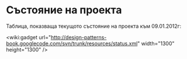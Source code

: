 # Състояние на проекта #

Таблица, показваща текущото състояние на проекта към 09.01.2012г:

&lt;wiki:gadget url="http://design-patterns-book.googlecode.com/svn/trunk/resources/status.xml" width="1300" height="1300" /&gt;